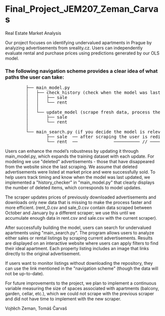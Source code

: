 # Final_Project_JEM207_Zeman_Carvas
Real Estate Market Analysis



Our project focuses on identifying undervalued apartments in Prague by analyzing advertisements from sreality.cz. Users can independently evaluate rental and purchase prices using predictions generated by our OLS model.


### The following navigation scheme provides a clear idea of ​​what paths the user can take:
<pre>
        ├── main_model.py
        │   ├── check_history (check when the model was last updated)
        │   │   ├── sale
        │   │   └── rent
        │   │ 
        │   └── update_model (scrape fresh data, process them and update the OLS model)
        │       ├── sale
        │       └── rent
        │      
        └── main_search.py (if you decide the model is relevant, you can start looking for undervalued apartments)
                ├── sale  ── after scraping the user is redirected to the well-organized website with built-in filter (<a href="https://vojtechzeman.github.io/Final_Project_JEM207_Zeman_Carvas/" title=https://vojtechzeman.github.io/Final_Project_JEM207_Zeman_Carvas/>Github pages</a>)
                └── rent  ──              ────────── // ──────────
</pre>

Users can enhance the model’s robustness by updating it through main_model.py, which expands the training dataset with each update. For modeling we use "deleted" advertisements - those that have disappeared from the website since the last scraping. We assume that deleted advertisements were listed at market price and were successfully sold. To help users track timing and know when the model was last updated, we implemented a "history_checker" in "main_model.py" that clearly displays the number of deleted items, which corresponds to model updates.

The scraper updates prices of previously downloaded advertisements and downloads only new data that is missing to make the process faster and more efficient. (rent_0.csv and sale_0.csv contain data scraped between October and January by a different scraper; we use this until we accumulate enough data in rent.csv and sale.csv with the current scraper).

After successfully building the model, users can search for undervalued apartments using "main_search.py". The program allows users to analyze either sales or rental listings by scraping current advertisements. Results are displayed on an interactive website where users can apply filters to find their ideal apartment. Each property listing includes an image that links directly to the original advertisement.

If users want to monitor listings without downloading the repository, they can use the link mentioned in the "navigation scheme" (though the data will not be up-to-date).

For future improvements to the project, we plan to implement a continuous variable measuring the size of spaces associated with apartments (balcony, garden, cellar, etc.), which we could not scrape with the previous scraper and did not have time to implement with the new scraper.



Vojtěch Zeman, Tomáš Čarvaš


